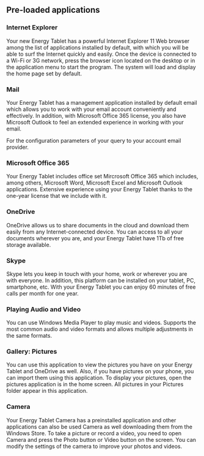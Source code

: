 ## Pre-loaded applications

### Internet Explorer

Your new Energy Tablet has a powerful Internet Explorer 11 Web browser among the list of applications installed by default, with which you will be able to surf the Internet quickly and easily. Once the device is connected to a Wi-Fi or 3G network, press the browser icon located on the desktop or in the application menu to start the program. The system will load and display the home page set by default.


### Mail

Your Energy Tablet has a management application installed by default email which allows you to work with your email account conveniently and effectively. In addition, with Microsoft Office 365 license, you also have Microsoft Outlook to feel an extended experience in working with your email.

For the configuration parameters of your query to your account email provider.


### Microsoft Office 365

Your Energy Tablet includes office set Mircrosoft Office 365 which includes, among others, Microsoft Word, Microsoft Excel and Microsoft Outlook applications. Extensive experience using your Energy Tablet thanks to the one-year license that we include with it.


### OneDrive

OneDrive allows us to share documents in the cloud and download them easily from any Internet-connected device. You can access to all your documents wherever you are, and your Energy Tablet have 1Tb of free storage available.


### Skype

Skype lets you keep in touch with your home, work or wherever you are with everyone. In addition, this platform can be installed on your tablet, PC, smartphone, etc. With your Energy Tablet you can enjoy 60 minutes of free calls per month for one year.


### Playing Audio and Video

You can use Windows Media Player to play music and videos. Supports the most common audio and video formats and allows multiple adjustments in the same formats.


### Gallery: Pictures

You can use this application to view the pictures you have on your Energy Tablet and OneDrive as well. Also, if you have pictures on your phone, you can import them using this application.
To display your pictures, open the pictures application is in the home screen. All pictures in your Pictures folder appear in this application.


### Camera

Your Energy Tablet Camera has a preinstalled application and other applications can also be used Camera as well downloading them from the Windows Store.
To take a picture or record a video, you need to open Camera and press the Photo button or Video button on the screen. You can modify the settings of the camera to improve your photos and videos.


